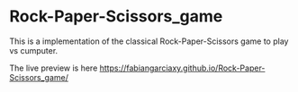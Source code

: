 # Rock-Paper-Scissors_game
This is  a implementation of the classical Rock-Paper-Scissors game to play vs cumputer.

The live preview is here https://fabiangarciaxy.github.io/Rock-Paper-Scissors_game/

